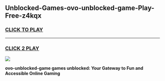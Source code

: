 
## Unblocked-Games-ovo-unblocked-game-Play-Free-z4kqx
<h3>
<a href="https://premium76.site?title=ovo-unblocked-game&ref=19M">CLICK TO PLAY</a></h3>
<hr>

<h3>
<a href="https://premium76.site?title=ovo-unblocked-game&ref=19M">CLICK 2 PLAY</a>
  
</h3>

<a href="https://premium76.site?title=ovo-unblocked-game&ref=19M"><img src="https://clearcache.store/games.png"></a>


**ovo-unblocked-game games unblocked: Your Gateway to Fun and Accessible Online Gaming**
